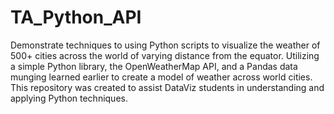 # TA_Python_API
Demonstrate techniques to using Python scripts to visualize the weather of 500+ cities across the world of varying distance from the equator. Utilizing a simple Python library, the OpenWeatherMap API, and a Pandas data munging learned earlier to create a model of weather across world cities. This repository was created to assist DataViz students in understanding and applying Python techniques.
